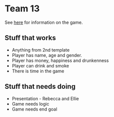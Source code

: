 # Team 13
See  [here](https://github.com/jackbo11/cm1101_team13_game/wiki) for information on the game.

## Stuff that works
 - Anything from 2nd template
 - Player has name, age and gender.
 - Player has money, happiness and drunkenness
 - Player can drink and smoke
 - There is time in the game

## Stuff that needs doing
 - Presentation - Rebecca and Ellie
 - Game needs logic
 - Game needs end goal
